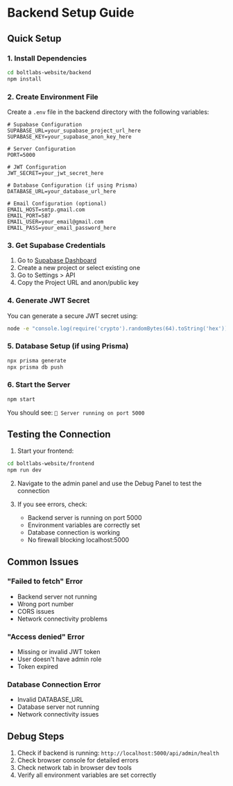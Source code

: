 # Backend Setup Guide

## Quick Setup

### 1. Install Dependencies
```bash
cd boltlabs-website/backend
npm install
```

### 2. Create Environment File
Create a `.env` file in the backend directory with the following variables:

```env
# Supabase Configuration
SUPABASE_URL=your_supabase_project_url_here
SUPABASE_KEY=your_supabase_anon_key_here

# Server Configuration
PORT=5000

# JWT Configuration
JWT_SECRET=your_jwt_secret_here

# Database Configuration (if using Prisma)
DATABASE_URL=your_database_url_here

# Email Configuration (optional)
EMAIL_HOST=smtp.gmail.com
EMAIL_PORT=587
EMAIL_USER=your_email@gmail.com
EMAIL_PASS=your_email_password_here
```

### 3. Get Supabase Credentials
1. Go to [Supabase Dashboard](https://supabase.com/dashboard)
2. Create a new project or select existing one
3. Go to Settings > API
4. Copy the Project URL and anon/public key

### 4. Generate JWT Secret
You can generate a secure JWT secret using:
```bash
node -e "console.log(require('crypto').randomBytes(64).toString('hex'))"
```

### 5. Database Setup (if using Prisma)
```bash
npx prisma generate
npx prisma db push
```

### 6. Start the Server
```bash
npm start
```

You should see: `🚀 Server running on port 5000`

## Testing the Connection

1. Start your frontend:
```bash
cd boltlabs-website/frontend
npm run dev
```

2. Navigate to the admin panel and use the Debug Panel to test the connection

3. If you see errors, check:
   - Backend server is running on port 5000
   - Environment variables are correctly set
   - Database connection is working
   - No firewall blocking localhost:5000

## Common Issues

### "Failed to fetch" Error
- Backend server not running
- Wrong port number
- CORS issues
- Network connectivity problems

### "Access denied" Error
- Missing or invalid JWT token
- User doesn't have admin role
- Token expired

### Database Connection Error
- Invalid DATABASE_URL
- Database server not running
- Network connectivity issues

## Debug Steps

1. Check if backend is running: `http://localhost:5000/api/admin/health`
2. Check browser console for detailed errors
3. Check network tab in browser dev tools
4. Verify all environment variables are set correctly 
